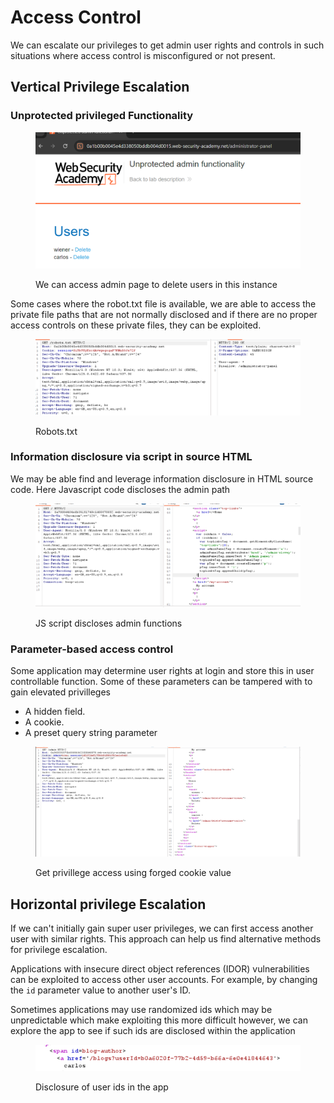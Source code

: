 
# Access Control

We can escalate our privileges to get admin user rights and controls in such situations where access control is misconfigured or not present.

## Vertical Privilege Escalation

### Unprotected privileged Functionality

<figure><img src=".gitbook/assets/image (22).png" alt=""><figcaption><p>We can access admin page to delete users  in this instance</p></figcaption></figure>

Some cases where the robot.txt file is available, we are able to access the private file paths that are not normally disclosed and if there are no proper access controls on these private files, they can be exploited.

<figure><img src=".gitbook/assets/image (23).png" alt=""><figcaption><p>Robots.txt</p></figcaption></figure>

### Information disclosure via script in source HTML

We may be able find and leverage information disclosure in HTML source code. Here Javascript code discloses the admin path&#x20;

<figure><img src=".gitbook/assets/image (24).png" alt=""><figcaption><p>JS script discloses admin functions</p></figcaption></figure>

### Parameter-based access control

Some application may determine user rights at login and store this in user controllable function. Some of these parameters  can be tampered with to gain elevated privilleges

* A hidden field.
* A cookie.
* A preset query string parameter

<figure><img src=".gitbook/assets/image (26).png" alt=""><figcaption><p>Get privillege access using forged cookie value</p></figcaption></figure>

## Horizontal privilege Escalation

If we can't initially gain super user privileges, we can first access another user with similar rights. This approach can help us find alternative methods for privilege escalation.

Applications with insecure direct object references (IDOR) vulnerabilities can be exploited to access other user accounts. For example, by changing the `id` parameter value to another user's ID.&#x20;

Sometimes applications may use randomized ids which may be unpredictable which make exploiting this more difficult however, we can explore the app to see if such ids are disclosed within the application

<figure><img src=".gitbook/assets/image (27).png" alt=""><figcaption><p>Disclosure of user ids in the app</p></figcaption></figure>

